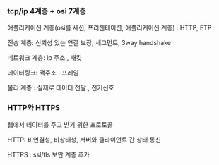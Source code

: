 ### tcp/ip 4계층 + osi 7계층

애플리케이션 계층(osi를 세션, 프리젠테이션, 애플리케이션 계층) : HTTP, FTP

전송 계층: 신뢰성 있는 연결 보장, 세그먼트, 3way handshake

네트워크 계층: ip 주소 , 패킷

데이터링크: 맥주소 . 프레임

물리 계층 : 실제로 데이터 전달 , 전기신호

### HTTP와 HTTPS

웹에서 데이터를 주고 받기 위한 프로토콜 

HTTP: 비연결성, 비상태성, 서버와 클라이언트 간 상태 통신

HTTPS : ssl/tls 보안 계층 추가
